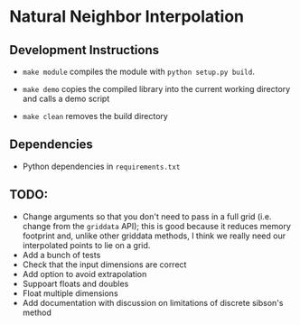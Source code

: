 # Natural Neighbor Interpolation

## Development Instructions

- `make module` compiles the module with `python setup.py build`.

- `make demo` copies the compiled library into the current working directory
  and calls a demo script

- `make clean` removes the build directory

## Dependencies

- Python dependencies in `requirements.txt`

## TODO:

- Change arguments so that you don't need to pass in a full grid (i.e. change
  from the `griddata` API); this is good because it reduces memory footprint
  and, unlike other griddata methods, I think we really need our interpolated
  points to lie on a grid.
- Add a bunch of tests
- Check that the input dimensions are correct
- Add option to avoid extrapolation
- Suppoart floats and doubles
- Float multiple dimensions
- Add documentation with discussion on limitations of discrete sibson's method
